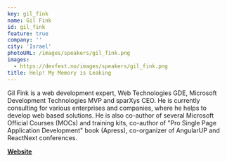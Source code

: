 ```yaml
---
key: gil_fink
name: Gil Fink
id: gil_fink
feature: true
company: ''
city: 'Israel'
photoURL: /images/speakers/gil_fink.png
images:
  - https://devfest.no/images/speakers/gil_fink.png
title: Help! My Memory is Leaking
---
```


Gil Fink is a web development expert, Web Technologies GDE, Microsoft Development Technologies MVP and sparXys CEO. He is currently consulting for various enterprises and companies, where he helps to develop web based solutions. He is also co-author of several Microsoft Official Courses (MOCs) and training kits, co-author of "Pro Single Page Application Development" book (Apress), co-organizer of AngularUP and ReactNext conferences.

**[Website](http://www.gilfink.net/)**